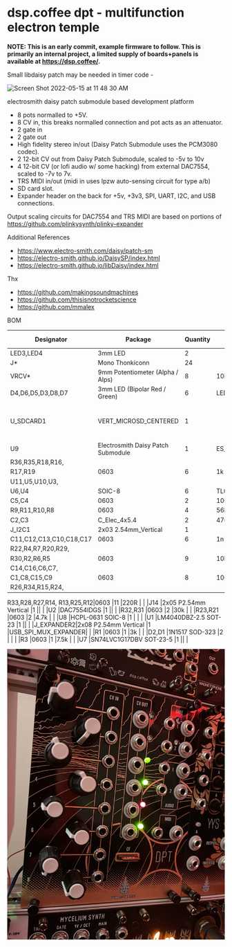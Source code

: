 # dsp.coffee dpt - multifunction electron temple

**NOTE: This is an early commit, example firmware to follow.
This is primarily an internal project, a limited supply of boards+panels is available at https://dsp.coffee/.**

Small libdaisy patch may be needed in timer code -


<img width="1151" alt="Screen Shot 2022-05-15 at 11 48 30 AM" src="https://user-images.githubusercontent.com/326734/168484368-634e0096-dab5-412f-b68a-821d4cd71a5e.png">

electrosmith daisy patch submodule based development platform

* 8 pots normalled to +5V.
* 8 CV in, this breaks normalled connection and pot acts as an attenuator.
* 2 gate in
* 2 gate out
* High fidelity stereo in/out (Daisy Patch Submodule uses the PCM3080 codec).
* 2 12-bit CV out from Daisy Patch Submodule, scaled to -5v to 10v
* 4 12-bit CV (or lofi audio w/ some hacking) from external DAC7554, scaled to -7v to 7v.
* TRS MIDI in/out (midi in uses lpzw auto-sensing circuit for type a/b)
* SD card slot.
* Expander header on the back for +5v, +3v3, SPI, UART, I2C, and USB connections.

Output scaling circuits for DAC7554 and TRS MIDI are based
on portions of https://github.com/plinkysynth/plinky-expander

Additional References
* https://www.electro-smith.com/daisy/patch-sm
* https://electro-smith.github.io/DaisySP/index.html
* https://electro-smith.github.io/libDaisy/index.html

Thx
* https://github.com/makingsoundmachines
* https://github.com/thisisnotrocketscience
* https://github.com/mmalex

BOM

|Designator|Package                                                                                                                                                                                                                 |Quantity                                   |Designation|Supplier and ref      |
|----------|------------------------------------------------------------------------------------------------------------------------------------------------------------------------------------------------------------------------|-------------------------------------------|-----------|----------------------|
|LED3,LED4 |3mm LED                                                                                                                                                                                                                 |2                                          ||                      |
|J*|Mono Thonkiconn                                                                                                                                                                                                         |24                                         |                     |
|VRCV*|9mm Potentiometer (Alpha / Alps)                                                                                                                                                                                        |8                                          |10K        |                      |
|D4,D6,D5,D3,D8,D7|3mm LED (Bipolar Red / Green)                                                                                                                                                                                           |6                                          |LED_Dual_Bidirectional|Tayda                 |
|U_SDCARD1 |VERT_MICROSD_CENTERED                                                                                                                                                                                                   |1                                          || Mouser 945-PJS008U-3000-0 / Thonk |
|U9        |Electrosmith Daisy Patch Submodule                                                                                                                                                                                      |1                                          |ES_DAISY_PATCH_SM_REV1|                      | https://www.electro-smith.com/daisy/patch-sm
|R36,R35,R18,R16,
R17,R19|0603                                                                                                                                                                                                       |6                                          |1k         |                      |
|U11,U5,U10,U3,
U6,U4|SOIC-8                                                                                                                                                                                            |6                                          |TL072      |                      |
|C5,C4     |0603                                                                                                                                                                          |2                                          |100n       |                      |
|R9,R11,R10,R8|0603                                                                                                                                                                                                   |4                                          |56k        |                      |
|C2,C3     |C_Elec_4x5.4                                                                                                                                                                                                            |2                                          |47u        |                      |
|J_I2C1    |2x03 2.54mm_Vertical                                                                                                                                                                                         |1                                          ||                      |
|C11,C12,C13,C10,C18,C17|0603                                                                                                                                                                                                      |6                                          |1n         |                      |
|R22,R4,R7,R20,R29,
R30,R2,R6,R5|0603                                                                                                                                                                                                     |9                                          |10k        |                      |
|C14,C16,C6,C7,
C1,C8,C15,C9|0603                                                                                                                                                                                                     |8                                          |100n       |                      |
|R26,R34,R15,R24,
R33,R28,R27,R14,
R13,R25,R12|0603                                                                                                                                                                                                      |11                                         |220R       |                      |
|J14       |2x05 P2.54mm Vertical                                                                                                                                                                                         |1                                          ||                      |
|U2        |DAC7554IDGS                                                                                                                                                                                                  |1                                          ||                      |
|R32,R31   |0603                                                                                                                                                                                                      |2                                          |30k        |                      |
|R23,R21   |0603                                                                                                                                                                                                      |2                                          |4.7k       |                      |
|U8        |HCPL-0631 SOIC-8                                                                                                                                                                                               |1                                          |  |                      |
|U1        |LM4040DBZ-2.5 SOT-23                                                                                                                                                                                                                  |1                                          ||                      |
|J_EXPANDER2|2x08 P2.54mm Vertical                                                                                                                                                                                         |1                                          |USB_SPI_MUX_EXPANDER|                      |
|R1        |0603                                                                                                                                                                                                      |1                                          |3k         |                      |
|D2,D1     |1N1517 SOD-323                                                                                                                                                                                                               |2                                          |     |                      |
|R3        |0603                                                                                                                                                                                                      |1                                          |7.5k       |                      |
|U7        |SN74LVC1G17DBV SOT-23-5                                                                                                                                                                                                                |1                                          ||                      |


![dpt](dpt.jpg)
